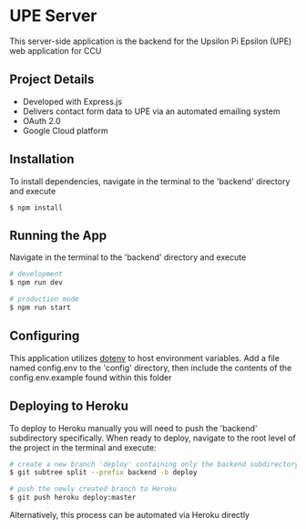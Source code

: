 # UPE Server

This server-side application is the backend for the Upsilon Pi Epsilon (UPE) web application for CCU

## Project Details

- Developed with Express.js
- Delivers contact form data to UPE via an automated emailing system
- OAuth 2.0
- Google Cloud platform

## Installation

To install dependencies, navigate in the terminal to the 'backend' directory and execute

```
$ npm install
```

## Running the App

Navigate in the terminal to the 'backend' directory and execute

```bash
# development
$ npm run dev

# production mode
$ npm run start
```

## Configuring

This application utilizes [dotenv](https://www.npmjs.com/package/dotenv) to host environment variables. Add a file named config.env to the 'config' directory, then include the contents of the config.env.example found within this folder

## Deploying to Heroku

To deploy to Heroku manually you will need to push the 'backend' subdirectory specifically. When ready to deploy, navigate to the root level of the project in the terminal and execute:

```bash
# create a new branch 'deploy' containing only the backend subdirectory content
$ git subtree split --prefix backend -b deploy

# push the newly created branch to Heroku
$ git push heroku deploy:master
```

Alternatively, this process can be automated via Heroku directly
